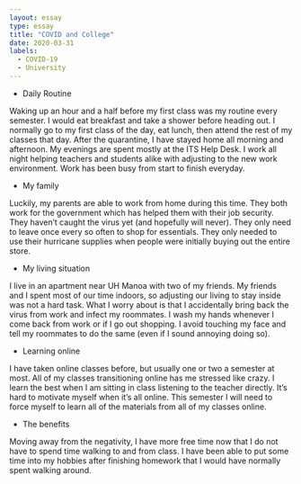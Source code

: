```yaml
---
layout: essay
type: essay
title: "COVID and College"
date: 2020-03-31
labels:
  - COVID-19
  - University
---
```


* Daily Routine

Waking up an hour and a half before my first class was my routine every semester. I would eat breakfast and take a shower before heading out. I normally go to my first class of the day, eat lunch, then attend the rest of my classes that day.
After the quarantine, I have stayed home all morning and afternoon. My evenings are spent mostly at the ITS Help Desk. I work all night helping teachers and students alike with adjusting to the new work environment. Work has been busy from start to finish everyday.

* My family

Luckily, my parents are able to work from home during this time. They both work for the government which has helped them with their job security.
They haven’t caught the virus yet (and hopefully will never). They only need to leave once every so often to shop for essentials. They only needed to use their hurricane supplies when people were initially buying out the entire store.

* My living situation

I live in an apartment near UH Manoa with two of my friends. My friends and I spent most of our time indoors, so adjusting our living to stay inside was not a hard task. What I worry about is that I accidentally bring back the virus from work and infect my roommates. I wash my hands whenever I come back from work or if I go out shopping. I avoid touching my face and tell my roommates to do the same (even if I sound annoying doing so).

* Learning online

I have taken online classes before, but usually one or two a semester at most. All of my classes transitioning online has me stressed like crazy. I learn the best when I am sitting in class listening to the teacher directly. It’s hard to motivate myself when it’s all online. This semester I will need to force myself to learn all of the materials from all of my classes online.

* The benefits

Moving away from the negativity, I have more free time now that I do not have to spend time walking to and from class. I have been able to put some time into my hobbies after finishing homework that I would have normally spent walking around.
